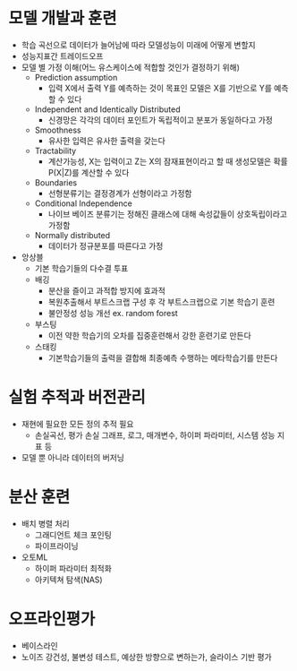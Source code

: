 # 모델 개발과 훈련
- 학습 곡선으로 데이터가 늘어남에 따라 모델성능이 미래에 어떻게 변할지
- 성능지표간 트레이드오프
- 모델 별 가정 이해(어느 유스케이스에 적합할 것인가 결정하기 위해)
  - Prediction assumption
    - 입력 X에서 출력 Y를 예측하는 것이 목표인 모델은 X를 기반으로 Y를 예측할 수 있다
  - Independent and Identically Distributed
    - 신경망은 각각의 데이터 포인트가 독립적이고 분포가 동일하다고 가정
  - Smoothness
    - 유사한 입력은 유사한 출력을 갖는다 
  - Tractability
    - 계산가능성, X는 입력이고 Z는 X의 잠재표현이라고 할 때 생성모델은 확률 P(X|Z)를 계산할 수 있다 
  - Boundaries
    - 선형분류기는 결정경계가 선형이라고 가정함
  - Conditional Independence
    - 나이브 베이즈 분류기는 정해진 클래스에 대해 속성값들이 상호독립이라고 가정함
  - Normally distributed
    - 데이터가 정규분포를 따른다고 가정
- 앙상블
  - 기본 학습기들의 다수결 투표
  - 배깅
    -  분산을 즐이고 과적합 방지에 효과적
    -  복원추출해서 부트스크랩 구성 후 각 부트스크랩으로 기본 학습기 훈련
    -  불안정성 성능 개선 ex. random forest
  - 부스팅
    - 이전 약한 학습기의 오차를 집중훈련해서 강한 훈련기로 만든다
  - 스태킹
    - 기본학습기들의 출력을 결합해 최종예측 수행하는 메타학습기를 만든다
   
# 실험 추적과 버전관리
- 재현에 필요한 모든 정의 추적 필요
  - 손실곡선, 평가 손실 그래프, 로그, 매개변수, 하이퍼 파라미터, 시스템 성능 지표 등
- 모델 뿐 아니라 데이터의 버저닝

# 분산 훈련
- 배치 병렬 처리
  - 그래디언트 체크 포인팅
  - 파이프라이닝
- 오토ML
  - 하이퍼 파라미터 최적화
  - 아키텍쳐 탐색(NAS)
 
# 오프라인평가
- 베이스라인
- 노이즈 강건성, 불변성 테스트, 예상한 방향으로 변하는가, 슬라이스 기반 평가
